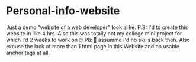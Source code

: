# Personal-info-website
Just a demo "website of a web developer"  look alike. P.S: I'd to create this website in like 4 hrs.
<pun>Also this was totally not my college mini project for which I'd 2 weeks to work on 🙄</pun>
Plz 🙏 assumme I'd no skills back then.
Also excuse the lack of more than 1 html page in this Website and no usable anchor tags at all.
